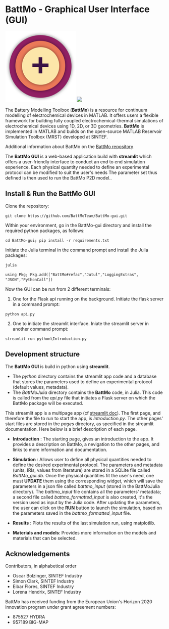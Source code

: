 # BattMo - Graphical User Interface (GUI)

[![](./python/resources/images/battmo_logo.png)](https://github.com/BattMoTeam/BattMo.git)
[![](https://zenodo.org/badge/410005581.svg)](https://zenodo.org/badge/latestdoi/410005581)

The Battery Modelling Toolbox (**BattMo**) is a resource for continuum modelling of electrochemical devices in MATLAB. 
It offers users a flexible framework for building fully coupled electrochemical-thermal simulations of electrochemical 
devices using 1D, 2D, or 3D geometries. **BattMo** is implemented in MATLAB and builds on the open-source MATLAB 
Reservoir Simulation Toolbox (MRST) developed at SINTEF. 

Additional information about BattMo on the [BattMo repository](https://github.com/BattMoTeam/BattMo.git)

The **BattMo GUI** is a web-based application build with **streamlit** which offers a user-friendly interface to 
conduct an end to end simulation experience. Each physical quantity needed to define an experimental protocol can be 
modified to suit the user's needs The parameter set thus defined is then used to run the BattMo P2D model.. 


## Install & Run the BattMo GUI

Clone the repository:
```<git>
git clone https://github.com/BattMoTeam/BattMo-gui.git
```

Within your environment, go in the BattMo-gui directory and install the required python packages, as follows:

```<powershell>
cd BattMo-gui; pip install -r requirements.txt
```

Initiate the Julia terminal in the command prompt and install the Julia packages:

```<powershell>
julia
```
```<Julia>
using Pkg; Pkg.add(["BattMo#refac","Jutul","LoggingExtras", "JSON","PythonCall"])
```
Now the GUI can be run from 2 different terminals:

1. One for the Flask api running on the background. Initiate the flask server in a command prompt:

```<powershell>
python api.py
```
    
2. One to initiate the streamlit interface. Iniate the streamlit server in another command prompt:

```<powershell>
streamlit run python\Introduction.py
```



## Development structure

The **BattMo GUI** is build in python using **streamlit**. 
- The *python* directory contains the streamlit app code and a 
database that stores the parameters used to define an experimental protocol (default values, metadata).
- The *BattMoJulia* directory contains the **BattMo** code, in Julia. 
This code is called from the *api.py* file that initiates a Flask server on which the BattMo package will be executed. 

This streamlit app is a multipage app
(cf [streamlit doc](https://docs.streamlit.io/library/get-started/multipage-apps/create-a-multipage-app)).
The first page, and therefore the file to run to start the app, is *Introduction.py*. The other pages' start files
are stored in the *pages* directory, as specified in the streamlit documentation. Here below is a brief description
of each page.

- **Introduction** : The starting page, gives an introduction to the app. It provides a description on BattMo, a nevigation to the other pages, and links to more information and documentation.

- **Simulation** : Allows user to define all physical quantities needed to define the desired 
experimental protocol. The parameters and metadata (units, IRIs, values from literature) are stored in a SQLite file
called *BattMo_gui.db*. Once the physical quantities fit the user's need, one must **UPDATE** them using the corresponding
widget, which will save the parameters in a json file called *battmo_input* (stored in the BattMoJulia directory). 
The *battmo_input* file contains all the parameters' metadata; a second file called *battmo_formatted_input* is also
created, it's the version used as input by the Julia code. After updating the parameters, the user can click on the **RUN** button to launch the simulation, based on the parameters saved in the *battmo_formatted_input* file.

- **Results** : Plots the results of the last simulation run, using matplotlib.

- **Materials and models**: Provides more information on the models and materials that can be selected.


## Acknowledgements

Contributors, in alphabetical order

-   Oscar Bolzinger, SINTEF Industry
-   Simon Clark, SINTEF Industry
-   Eibar Flores, SINTEF Industry
-   Lorena Hendrix, SINTEF Industry

BattMo has received funding from the European Union's Horizon 2020
innovation program under grant agreement numbers:

-   875527 HYDRA
-   957189 BIG-MAP
